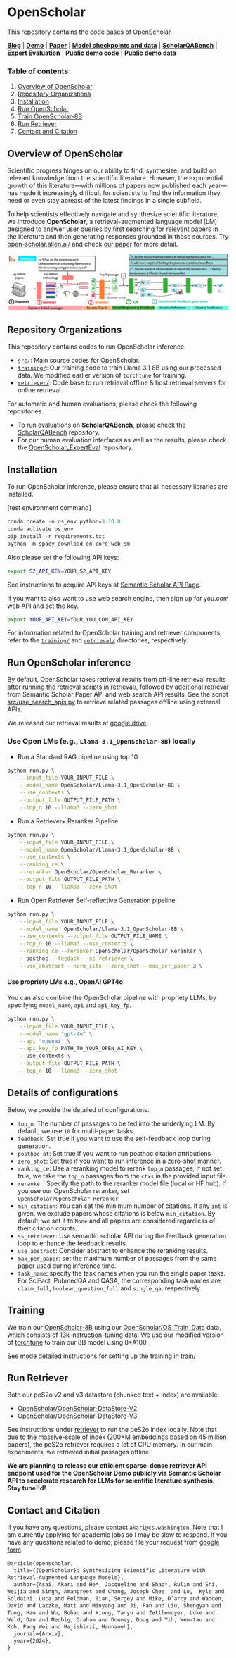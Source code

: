 # OpenScholar 

This repository contains the code bases of OpenScholar. 

[**Blog**](https://allenai.org/blog/openscholar) | [**Demo**](https://open-scholar.allen.ai/) |
[**Paper**](https://arxiv.org/abs/2411.14199) | [**Model checkpoints and data**](https://huggingface.co/collections/OpenScholar/openscholar-v1-67376a89f6a80f448da411a6) | [**ScholarQABench**](https://github.com/AkariAsai/ScholarQABench/) | [**Expert Evaluation**](https://github.com/AkariAsai/OpenScholar_ExpertEval) | [**Public demo code**](https://github.com/allenai/open-scholar-demo) | [**Public demo data**](https://huggingface.co/datasets/allenai/openscilm_queries)
 
### Table of contents
1. [Overview of OpenScholar](#overview-of-openscholar)
2. [Repository Organizations](#repository-organizations)
3. [Installation](#installation)
4. [Run OpenScholar](#run-openscholar-inference)
5. [Train OpenScholar-8B](#training)
6. [Run Retriever](#run-retriever)
6. [Contact and Citation](#contact-and-citation)


## Overview of OpenScholar
Scientific progress hinges on our ability to find, synthesize, and build on relevant knowledge from the scientific literature. However, the exponential growth of this literature—with millions of papers now published each year—has made it increasingly difficult for scientists to find the information they need or even stay abreast of the latest findings in a single subfield.

To help scientists effectively navigate and synthesize scientific literature, we introduce **OpenScholar**, a retrieval-augmented language model (LM) designed to answer user queries by first searching for relevant papers in the literature and then generating responses grounded in those sources. Try [open-scholar.allen.ai/](https://open-scholar.allen.ai/) and check [our paper](https://openscholar.allen.ai/paper) for more detail.


![Overview of OpenScholar](imgs/open_scholar.png)


## Repository Organizations
This repository contains codes to run OpenScholar inference. 

- [`src/`](src): Main source codes for OpenScholar. 
- [`training/`](training): Our training code to train Llama 3.1 8B using our processed data. We modified earlier version of `torchtune` for training. 
- [`retriever/`](retriever): Code base to run retrieval offline & host retrieval servers for online retrieval.  

For automatic and human evaluations, please check the following repositories. 
- To run evaluations on **ScholarQABench**, please check the [ScholarQABench](https://github.com/AkariAsai/ScholarQABench/) repository. 
- For our human evaluation interfaces as well as the results, please check the [OpenScholar_ExpertEval](https://github.com/AkariAsai/OpenScholar_ExpertEval) repository. 

## Installation 
To run OpenScholar inference, please ensure that all necessary libraries are installed. 

[test environment command]

```python
conda create -n os_env python=3.10.0
conda activate os_env
pip install -r requirements.txt
python -m spacy download en_core_web_sm
``` 

Also please set the following API keys:

```sh
export S2_API_KEY=YOUR_S2_API_KEY
```
See instructions to acquire API keys at [Semantic Scholar API Page](https://www.semanticscholar.org/product/api). 

If you want to also want to use web search engine, then sign up for you.com web API and set the key.
```sh
export YOUR_API_KEY=YOUR_YOU_COM_API_KEY
```

For information related to OpenScholar training and retriever components, refer to the [`training/`](training/) and [`retrieval/`](retrieval) directories, respectively.

## Run OpenScholar inference

By default, OpenScholar takes retrieval results from off-line retrieval results after running the retrieval scripts in [retrieval/](retireval), followed by additional retrieval from Semantic Scholar Paper API and web search API results. See the script [src/use_search_apis.py](src/use_search_apis.py) to retrieve related passages offline using external APIs. 

We released our retrieval results at [google drive](https://drive.google.com/drive/folders/1lOloYPOveKesD-37lD4Dlju96tc0XIm9?usp=sharing).  

### Use Open LMs (e.g., `Llama-3.1_OpenScholar-8B`) locally 
- Run a Standard RAG pipeline using top 10 

```sh
python run.py \
    --input_file YOUR_INPUT_FILE \
    --model_name OpenScholar/Llama-3.1_OpenScholar-8B \
    --use_contexts \
    --output_file OUTPUT_FILE_PATH \
    --top_n 10 --llama3 --zero_shot
```

- Run a Retriever+ Reranker Pipeline

```sh
python run.py \
    --input_file YOUR_INPUT_FILE \
    --model_name OpenScholar/Llama-3.1_OpenScholar-8B \
    --use_contexts \
    --ranking_ce \
    --reranker OpenScholar/OpenScholar_Reranker \
    --output_file OUTPUT_FILE_PATH \
    --top_n 10 --llama3 --zero_shot
```

- Run Open Retriever Self-reflective Generation pipeline


```sh
python run.py \
    --input_file YOUR_INPUT_FILE \
    --model_name  OpenScholar/Llama-3.1_OpenScholar-8B \
    --use_contexts --output_file OUTPUT_FILE_NAME \
    --top_n 10 --llama3 --use_contexts \
    --ranking_ce --reranker OpenScholar/OpenScholar_Reranker \ 
    --posthoc --feedack --ss_retriever \
    --use_abstract --norm_cite --zero_shot --max_per_paper 3 \
```


#### Use propriety LMs e.g., OpenAI GPT4o 

You can also combine the OpenScholar pipeline with propriety LLMs, by specifying  `model_name`, `api` and `api_key_fp`. 

```sh
python run.py \
    --input_file YOUR_INPUT_FILE \
    --model_name "gpt-4o" \
    --api "openai" \
    --api_key_fp PATH_TO_YOUR_OPEN_AI_KEY \ 
    --use_contexts \
    --output_file OUTPUT_FILE_PATH \
    --top_n 10 --llama3 --zero_shot
```

## Details of configurations 
Below, we provide the detailed of configurations. 

- `top_n`: The number of passages to be fed into the underlying LM. By default, we use `10` for multi-paper tasks. 
- `feedback`: Set true if you want to use the self-feedback loop during generation.
- `posthoc_at`: Set true if you want to run posthoc citation attributions 
- `zero_shot`: Set true if you want to run inference in a zero-shot manner. 
- `ranking_ce`: Use a reranking model to rerank `top_n` passages; If not set true, we take the `top_n` passages from the `ctxs` in the provided input file. 
- `reranker`: Specify the path to the reranker model file (local or HF hub). If you use our OpenScholar reranker, set `OpenScholar/OpenScholar_Reranker`
- `min_citation`: You can set the minimum number of citations. If any `int` is given, we exclude papers whose citations is below `min_citation`. By default, we set it to `None` and all papers are considered regardless of their citation counts. 
- `ss_retriever`: Use semantic scholar API during the feedback generation loop to enhance the feedback results. 
- `use_abstract`: Consider abstract to enhance the reranking results. 
- `max_per_paper`: set the maximum number of passages from the same paper used during inference time. 
- `task_name`: specify the task names when you run the single paper tasks. For SciFact, PubmedQA and QASA, the corresponding task names are `claim_full`, `boolean_question_full` and `single_qa`, respectively. 

## Training
We train our [OpenScholar-8B](https://huggingface.co/OpenScholar/OpenScholar_Llama-3.1-8B) using our [OpenScholar/OS_Train_Data]([https://huggingface.co/OpenScholar/OpenScholar_Train_Data](https://huggingface.co/datasets/OpenScholar/OS_Train_Data)) data, which consists of 13k instruction-tuning data. We use our modified version of [torchtune]() to train our 8B model using 8*A100. 

See mode detailed instructions for setting up the training in [train/](train)

## Run Retriever
Both our peS2o v2 and v3 datastore (chunked text + index) are available: 
- [OpenScholar/OpenScholar-DataStore-V2](https://huggingface.co/datasets/OpenScholar/OpenScholar-DataStore-V2)
- [OpenScholar/OpenScholar-DataStore-V3](https://huggingface.co/datasets/OpenScholar/OpenScholar-DataStore-V3)

See instructions under [retriever](retriever) to run the peS2o index locally. Note that due to the massive-scale of index (200+M embeddings based on 45 million papers), the peS2o retriever requires a lot of CPU memory. In our main experiments, we retrieved initial passages offline. 

**We are planning to release our efficient sparse-dense retriever API endpoint used for the OpenScholar Demo publicly via Semantic Scholar API to accelerate research for LLMs for scientific literature synthesis. Stay tune!!d!**


## Contact and Citation
If you have any questions, please contact `akari@cs.washington`. Note that I am currently applying for academic jobs so I may be slow to respond. 
If you have any questions related to demo, please file your request from [google form](https://docs.google.com/forms/d/e/1FAIpQLSfqPUKxxXlV16Bs8ZGcasXMP35WKQU6eeQhYViPQ9_Cmeq5Kw/viewform).

```
@article{openscholar,
  title={{OpenScholar}: Synthesizing Scientific Literature with Retrieval-Augmented Language Models},
  author={Asai, Akari and He*, Jacqueline and Shao*, Rulin and Shi, Weijia and Singh, Amanpreet and Chang, Joseph Chee  and Lo,  Kyle and Soldaini, Luca and Feldman, Tian, Sergey and Mike, D’arcy and Wadden, David and Latzke, Matt and Minyang and Ji, Pan and Liu, Shengyan and Tong, Hao and Wu, Bohao and Xiong, Yanyu and Zettlemoyer, Luke and Weld, Dan and Neubig, Graham and Downey, Doug and Yih, Wen-tau and Koh, Pang Wei and Hajishirzi, Hannaneh},
  journal={Arxiv},
  year={2024},
}
```
